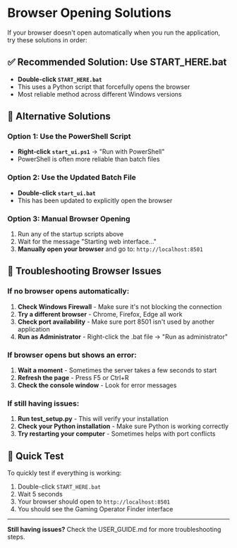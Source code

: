 # Browser Opening Solutions

If your browser doesn't open automatically when you run the application, try these solutions in order:

## ✅ **Recommended Solution: Use START_HERE.bat**
- **Double-click `START_HERE.bat`** 
- This uses a Python script that forcefully opens the browser
- Most reliable method across different Windows versions

## 🔄 **Alternative Solutions**

### Option 1: Use the PowerShell Script
- **Right-click `start_ui.ps1`** → "Run with PowerShell"
- PowerShell is often more reliable than batch files

### Option 2: Use the Updated Batch File
- **Double-click `start_ui.bat`**
- This has been updated to explicitly open the browser

### Option 3: Manual Browser Opening
1. Run any of the startup scripts above
2. Wait for the message "Starting web interface..."
3. **Manually open your browser** and go to: `http://localhost:8501`

## 🔧 **Troubleshooting Browser Issues**

### If no browser opens automatically:
1. **Check Windows Firewall** - Make sure it's not blocking the connection
2. **Try a different browser** - Chrome, Firefox, Edge all work
3. **Check port availability** - Make sure port 8501 isn't used by another application
4. **Run as Administrator** - Right-click the .bat file → "Run as administrator"

### If browser opens but shows an error:
1. **Wait a moment** - Sometimes the server takes a few seconds to start
2. **Refresh the page** - Press F5 or Ctrl+R
3. **Check the console window** - Look for error messages

### If still having issues:
1. **Run test_setup.py** - This will verify your installation
2. **Check your Python installation** - Make sure Python is working correctly
3. **Try restarting your computer** - Sometimes helps with port conflicts

## 🎯 **Quick Test**
To quickly test if everything is working:
1. Double-click `START_HERE.bat`
2. Wait 5 seconds
3. Your browser should open to `http://localhost:8501`
4. You should see the Gaming Operator Finder interface

---

**Still having issues?** Check the USER_GUIDE.md for more troubleshooting steps.
